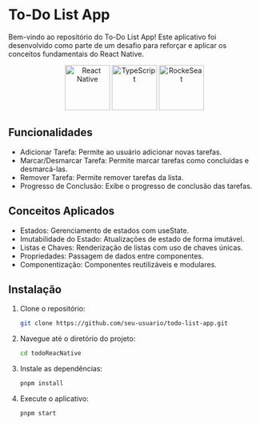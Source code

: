 # To-Do List App
Bem-vindo ao repositório do To-Do List App! Este aplicativo foi desenvolvido como parte de um desafio para reforçar e aplicar os conceitos fundamentais do React Native.


<div align="center"display="flex" >
  <img src="https://reactnative.dev/img/header_logo.svg" alt="React Native" width="90" />
  <img src="https://raw.githubusercontent.com/remojansen/logo.ts/master/ts.png" alt="TypeScript" width="90"/>
  <img src="https://avatars.githubusercontent.com/u/28929274?s=280&v=4" alt="RockeSeat" width="90" />
</div>


## Funcionalidades
- Adicionar Tarefa: Permite ao usuário adicionar novas tarefas.
- Marcar/Desmarcar Tarefa: Permite marcar tarefas como concluídas e desmarcá-las.
- Remover Tarefa: Permite remover tarefas da lista.
- Progresso de Conclusão: Exibe o progresso de conclusão das tarefas.

## Conceitos Aplicados
- Estados: Gerenciamento de estados com useState.
- Imutabilidade do Estado: Atualizações de estado de forma imutável.
- Listas e Chaves: Renderização de listas com uso de chaves únicas.
- Propriedades: Passagem de dados entre componentes.
- Componentização: Componentes reutilizáveis e modulares.

## Instalação

1. Clone o repositório:
    ```sh
    git clone https://github.com/seu-usuario/todo-list-app.git
    ```
2. Navegue até o diretório do projeto:
    ```sh
    cd todoReacNative
    ```
3. Instale as dependências:
    ```sh
    pnpm install
    ```
4. Execute o aplicativo:
    ```sh
    pnpm start
    ```
